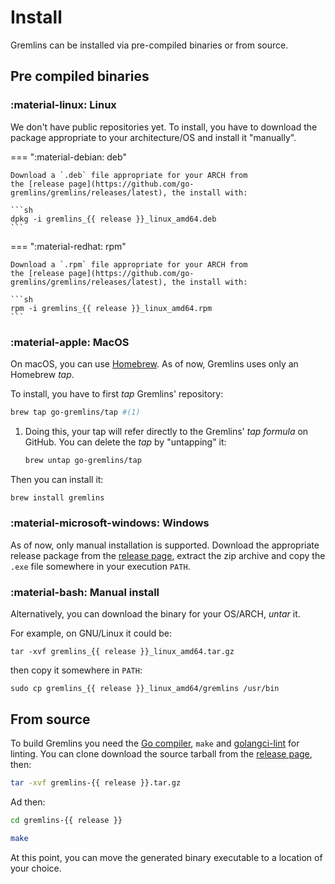 # Install

Gremlins can be installed via pre-compiled binaries or from source.

## Pre compiled binaries

### :material-linux: Linux

We don't have public repositories yet. To install, you have to download the package appropriate to your architecture/OS
and install it "manually".

=== ":material-debian: deb"

    Download a `.deb` file appropriate for your ARCH from
    the [release page](https://github.com/go-gremlins/gremlins/releases/latest), the install with:

    ```sh
    dpkg -i gremlins_{{ release }}_linux_amd64.deb
    ```

=== ":material-redhat: rpm"

    Download a `.rpm` file appropriate for your ARCH from
    the [release page](https://github.com/go-gremlins/gremlins/releases/latest), the install with:

    ```sh
    rpm -i gremlins_{{ release }}_linux_amd64.rpm
    ```

### :material-apple: MacOS

On macOS, you can use [Homebrew](https://brew.sh/). As of now, Gremlins uses only an Homebrew _tap_.

To install, you have to first _tap_ Gremlins' repository:

```sh
brew tap go-gremlins/tap #(1)
```

1. Doing this, your tap will refer directly to the Gremlins' _tap formula_ on GitHub. You can delete the _tap_ by
   "untapping" it:
   ```sh
   brew untap go-gremlins/tap
   ```

Then you can install it:

```sh
brew install gremlins
```

### :material-microsoft-windows: Windows

As of now, only manual installation is supported.
Download the appropriate release package from
the [release page](https://github.com/go-gremlins/gremlins/releases/latest),
extract the zip archive and copy the `.exe` file somewhere in your execution `PATH`.

### :material-bash: Manual install

Alternatively, you can download the binary for your OS/ARCH, _untar_ it.

For example, on GNU/Linux it could be:

```shell
tar -xvf gremlins_{{ release }}_linux_amd64.tar.gz
```

then copy it somewhere in `PATH`:

```shell
sudo cp gremlins_{{ release }}_linux_amd64/gremlins /usr/bin
```

## From source

To build Gremlins you need the [Go compiler](https://go.dev), `make` and [golangci-lint](https://golangci-lint.run) for
linting. You can clone download the source tarball from
the [release page](https://github.com/go-gremlins/gremlins/releases/latest), then:

```sh
tar -xvf gremlins-{{ release }}.tar.gz
```

Ad then:

```sh
cd gremlins-{{ release }}
```

```sh
make
```

At this point, you can move the generated binary executable to a location of your choice.